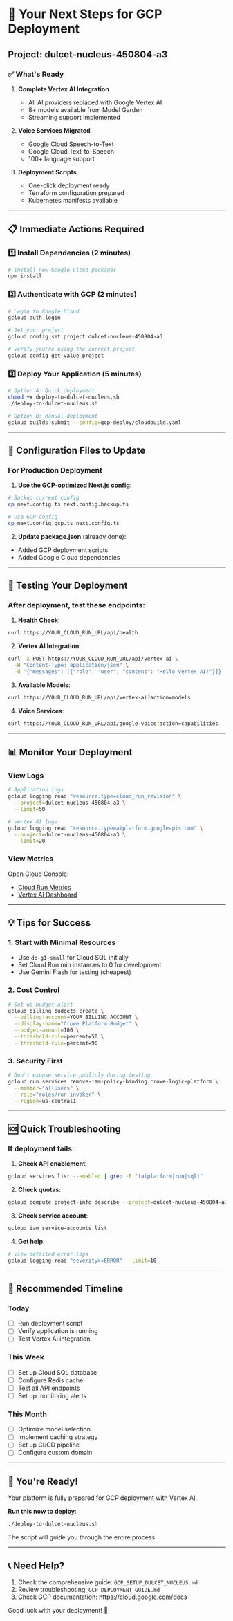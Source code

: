 # 🚀 Your Next Steps for GCP Deployment

## Project: dulcet-nucleus-450804-a3

### ✅ What's Ready

1. **Complete Vertex AI Integration**
   - All AI providers replaced with Google Vertex AI
   - 8+ models available from Model Garden
   - Streaming support implemented

2. **Voice Services Migrated**
   - Google Cloud Speech-to-Text
   - Google Cloud Text-to-Speech
   - 100+ language support

3. **Deployment Scripts**
   - One-click deployment ready
   - Terraform configuration prepared
   - Kubernetes manifests available

---

## 📋 Immediate Actions Required

### 1️⃣ Install Dependencies (2 minutes)

```bash
# Install new Google Cloud packages
npm install
```

### 2️⃣ Authenticate with GCP (2 minutes)

```bash
# Login to Google Cloud
gcloud auth login

# Set your project
gcloud config set project dulcet-nucleus-450804-a3

# Verify you're using the correct project
gcloud config get-value project
```

### 3️⃣ Deploy Your Application (5 minutes)

```bash
# Option A: Quick deployment
chmod +x deploy-to-dulcet-nucleus.sh
./deploy-to-dulcet-nucleus.sh

# Option B: Manual deployment
gcloud builds submit --config=gcp-deploy/cloudbuild.yaml
```

---

## 🔧 Configuration Files to Update

### For Production Deployment

1. **Use the GCP-optimized Next.js config**:
```bash
# Backup current config
cp next.config.ts next.config.backup.ts

# Use GCP config
cp next.config.gcp.ts next.config.ts
```

2. **Update package.json** (already done):
- Added GCP deployment scripts
- Added Google Cloud dependencies

---

## 🎯 Testing Your Deployment

### After deployment, test these endpoints:

1. **Health Check**:
```bash
curl https://YOUR_CLOUD_RUN_URL/api/health
```

2. **Vertex AI Integration**:
```bash
curl -X POST https://YOUR_CLOUD_RUN_URL/api/vertex-ai \
  -H "Content-Type: application/json" \
  -d '{"messages": [{"role": "user", "content": "Hello Vertex AI!"}]}'
```

3. **Available Models**:
```bash
curl https://YOUR_CLOUD_RUN_URL/api/vertex-ai?action=models
```

4. **Voice Services**:
```bash
curl https://YOUR_CLOUD_RUN_URL/api/google-voice?action=capabilities
```

---

## 📊 Monitor Your Deployment

### View Logs
```bash
# Application logs
gcloud logging read "resource.type=cloud_run_revision" \
  --project=dulcet-nucleus-450804-a3 \
  --limit=50

# Vertex AI logs
gcloud logging read "resource.type=aiplatform.googleapis.com" \
  --project=dulcet-nucleus-450804-a3 \
  --limit=20
```

### View Metrics
Open Cloud Console:
- [Cloud Run Metrics](https://console.cloud.google.com/run?project=dulcet-nucleus-450804-a3)
- [Vertex AI Dashboard](https://console.cloud.google.com/vertex-ai?project=dulcet-nucleus-450804-a3)

---

## 💡 Tips for Success

### 1. Start with Minimal Resources
- Use `db-g1-small` for Cloud SQL initially
- Set Cloud Run min instances to 0 for development
- Use Gemini Flash for testing (cheapest)

### 2. Cost Control
```bash
# Set up budget alert
gcloud billing budgets create \
  --billing-account=YOUR_BILLING_ACCOUNT \
  --display-name="Crowe Platform Budget" \
  --budget-amount=100 \
  --threshold-rule=percent=50 \
  --threshold-rule=percent=90
```

### 3. Security First
```bash
# Don't expose service publicly during testing
gcloud run services remove-iam-policy-binding crowe-logic-platform \
  --member="allUsers" \
  --role="roles/run.invoker" \
  --region=us-central1
```

---

## 🆘 Quick Troubleshooting

### If deployment fails:

1. **Check API enablement**:
```bash
gcloud services list --enabled | grep -E "(aiplatform|run|sql)"
```

2. **Check quotas**:
```bash
gcloud compute project-info describe --project=dulcet-nucleus-450804-a3
```

3. **Check service account**:
```bash
gcloud iam service-accounts list
```

4. **Get help**:
```bash
# View detailed error logs
gcloud logging read "severity>=ERROR" --limit=10
```

---

## 📅 Recommended Timeline

### Today
- [ ] Run deployment script
- [ ] Verify application is running
- [ ] Test Vertex AI integration

### This Week
- [ ] Set up Cloud SQL database
- [ ] Configure Redis cache
- [ ] Test all API endpoints
- [ ] Set up monitoring alerts

### This Month
- [ ] Optimize model selection
- [ ] Implement caching strategy
- [ ] Set up CI/CD pipeline
- [ ] Configure custom domain

---

## 🎉 You're Ready!

Your platform is fully prepared for GCP deployment with Vertex AI.

**Run this now to deploy**:
```bash
./deploy-to-dulcet-nucleus.sh
```

The script will guide you through the entire process.

---

## 📞 Need Help?

1. Check the comprehensive guide: `GCP_SETUP_DULCET_NUCLEUS.md`
2. Review troubleshooting: `GCP_DEPLOYMENT_GUIDE.md`
3. Check GCP documentation: https://cloud.google.com/docs

Good luck with your deployment! 🚀
